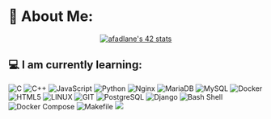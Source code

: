 
# 💫 About Me:


<p align="center">
  <a href="https://github.com/oakoudad/badge42">
    <img src="https://badge.mediaplus.ma/darkblue/afadlane" alt="afadlane's 42 stats">
  </a>
</p>

## 💻 I am currently learning:
![C](https://img.shields.io/badge/c-%2300599C.svg?style=plastic&logo=c&logoColor=white) 
![C++](https://img.shields.io/badge/c++-%2300599C.svg?style=plastic&logo=c%2B%2B&logoColor=white) 
![JavaScript](https://img.shields.io/badge/javascript-%23323330.svg?style=plastic&logo=javascript&logoColor=%23F7DF1E) 
![Python](https://img.shields.io/badge/python-3670A0?style=plastic&logo=python&logoColor=ffdd54) 
![Nginx](https://img.shields.io/badge/nginx-%23009639.svg?style=plastic&logo=nginx&logoColor=white)
![MariaDB](https://img.shields.io/badge/MariaDB-003545?style=plastic&logo=mariadb&logoColor=white)
![MySQL](https://img.shields.io/badge/mysql-%2300000f.svg?style=plastic&logo=mysql&logoColor=white)
![Docker](https://img.shields.io/badge/docker-%230db7ed.svg?style=plastic&logo=docker&logoColor=white)
![HTML5](https://img.shields.io/badge/HTML5-%23E34F26.svg?style=plastic&logo=html5&logoColor=white)
![LINUX](https://img.shields.io/badge/Linux-FCC624?style=plastic&logo=linux&logoColor=black)
![GIT](https://img.shields.io/badge/Git-fc6d26?style=plastic&logo=git&logoColor=white)
![PostgreSQL](https://img.shields.io/badge/postgresql-%23336791.svg?style=plastic&logo=postgresql&logoColor=white) 
![Django](https://img.shields.io/badge/django-%23092E20.svg?style=plastic&logo=django&logoColor=white)
![Bash Shell](https://img.shields.io/badge/bash-%234EAA25.svg?style=plastic&logo=gnu-bash&logoColor=white) 
![Docker Compose](https://img.shields.io/badge/docker--compose-%231793D1.svg?style=plastic&logo=docker&logoColor=white) 
![Makefile](https://img.shields.io/badge/make-%230C63A5.svg?style=plastic&logo=gnu-make&logoColor=white)
![](https://github-readme-stats.vercel.app/api/top-langs/?username=Abdeladim-Fadlane&theme=react&hide_border=false&include_all_commits=true&count_private=true&layout=compact)

<!-- Proudly created with GPRM ( https://gprm.itsvg.in ) -->

<!-- Proudly created with GPRM ( https://gprm.itsvg.in ) -->
